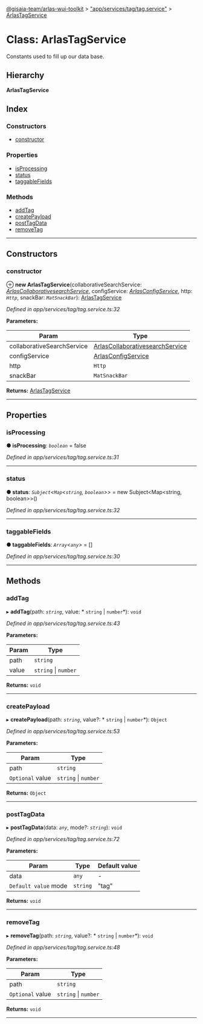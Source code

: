 [@gisaia-team/arlas-wui-toolkit](../README.md) > ["app/services/tag/tag.service"](../modules/_app_services_tag_tag_service_.md) > [ArlasTagService](../classes/_app_services_tag_tag_service_.arlastagservice.md)

# Class: ArlasTagService

Constants used to fill up our data base.

## Hierarchy

**ArlasTagService**

## Index

### Constructors

* [constructor](_app_services_tag_tag_service_.arlastagservice.md#constructor)

### Properties

* [isProcessing](_app_services_tag_tag_service_.arlastagservice.md#isprocessing)
* [status](_app_services_tag_tag_service_.arlastagservice.md#status)
* [taggableFields](_app_services_tag_tag_service_.arlastagservice.md#taggablefields)

### Methods

* [addTag](_app_services_tag_tag_service_.arlastagservice.md#addtag)
* [createPayload](_app_services_tag_tag_service_.arlastagservice.md#createpayload)
* [postTagData](_app_services_tag_tag_service_.arlastagservice.md#posttagdata)
* [removeTag](_app_services_tag_tag_service_.arlastagservice.md#removetag)

---

## Constructors

<a id="constructor"></a>

###  constructor

⊕ **new ArlasTagService**(collaborativeSearchService: *[ArlasCollaborativesearchService](_app_services_startup_startup_service_.arlascollaborativesearchservice.md)*, configService: *[ArlasConfigService](_app_services_startup_startup_service_.arlasconfigservice.md)*, http: *`Http`*, snackBar: *`MatSnackBar`*): [ArlasTagService](_app_services_tag_tag_service_.arlastagservice.md)

*Defined in app/services/tag/tag.service.ts:32*

**Parameters:**

| Param | Type |
| ------ | ------ |
| collaborativeSearchService | [ArlasCollaborativesearchService](_app_services_startup_startup_service_.arlascollaborativesearchservice.md) |
| configService | [ArlasConfigService](_app_services_startup_startup_service_.arlasconfigservice.md) |
| http | `Http` |
| snackBar | `MatSnackBar` |

**Returns:** [ArlasTagService](_app_services_tag_tag_service_.arlastagservice.md)

___

## Properties

<a id="isprocessing"></a>

###  isProcessing

**● isProcessing**: *`boolean`* = false

*Defined in app/services/tag/tag.service.ts:31*

___
<a id="status"></a>

###  status

**● status**: *`Subject`<`Map`<`string`, `boolean`>>* =  new Subject<Map<string, boolean>>()

*Defined in app/services/tag/tag.service.ts:32*

___
<a id="taggablefields"></a>

###  taggableFields

**● taggableFields**: *`Array`<`any`>* =  []

*Defined in app/services/tag/tag.service.ts:30*

___

## Methods

<a id="addtag"></a>

###  addTag

▸ **addTag**(path: *`string`*, value: * `string` &#124; `number`*): `void`

*Defined in app/services/tag/tag.service.ts:43*

**Parameters:**

| Param | Type |
| ------ | ------ |
| path | `string` |
| value |  `string` &#124; `number`|

**Returns:** `void`

___
<a id="createpayload"></a>

###  createPayload

▸ **createPayload**(path: *`string`*, value?: * `string` &#124; `number`*): `Object`

*Defined in app/services/tag/tag.service.ts:53*

**Parameters:**

| Param | Type |
| ------ | ------ |
| path | `string` |
| `Optional` value |  `string` &#124; `number`|

**Returns:** `Object`

___
<a id="posttagdata"></a>

###  postTagData

▸ **postTagData**(data: *`any`*, mode?: *`string`*): `void`

*Defined in app/services/tag/tag.service.ts:72*

**Parameters:**

| Param | Type | Default value |
| ------ | ------ | ------ |
| data | `any` | - |
| `Default value` mode | `string` | &quot;tag&quot; |

**Returns:** `void`

___
<a id="removetag"></a>

###  removeTag

▸ **removeTag**(path: *`string`*, value?: * `string` &#124; `number`*): `void`

*Defined in app/services/tag/tag.service.ts:48*

**Parameters:**

| Param | Type |
| ------ | ------ |
| path | `string` |
| `Optional` value |  `string` &#124; `number`|

**Returns:** `void`

___

